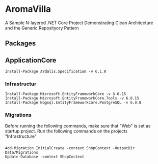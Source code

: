 # AromaVilla
A Sample N-layered .NET Core Project Demonstrating Clean Architecture and the Generic Reposityory Pattern

## Packages

## ApplicationCore
```
Install-Package Ardalis.Specification -v 6.1.0
```

### Infrastructur
```
Install-Package Microsoft.EntityFrameworkCore -v 6.0.15
Install-Package Microsoft.EntityFrameworkCore.Tools -v 6.0.15
Install-Package Npgsql.EntityFrameworkCore.PostgreSQL -v 6.0.8
```

### Migrations
Before running the following commands, make sure that "Web" is set as startup project. Run the following 
commands on the projects "Infrastructure"

###
```
Add-Migration InitialCreate -context ShopContext -OutputDir Data/Migrations
Update-Database -context ShopContext
```

